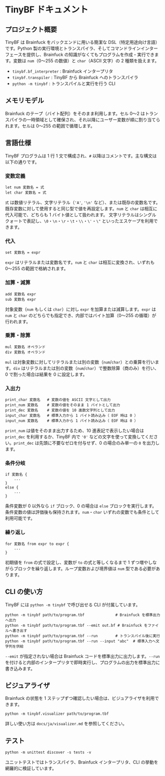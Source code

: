 # TinyBF ドキュメント

## プロジェクト概要
TinyBF は Brainfuck をバックエンドに用いる簡潔な DSL（特定用途向け言語）です。Python 製の実行環境とトランスパイラ、そしてコマンドラインインターフェースを提供し、Brainfuck の知識がなくてもプログラムを作成・実行できます。変数は `num`（0〜255 の数値）と `char`（ASCII 文字）の 2 種類を扱えます。

- `tinybf.bf_interpreter` : Brainfuck インタープリタ
- `tinybf.transpiler` : TinyBF から Brainfuck へのトランスパイラ
- `python -m tinybf` : トランスパイルと実行を行う CLI

## メモリモデル
Brainfuck のテープ（バイト配列）をそのまま利用します。セル 0〜2 はトランスパイラの一時領域として確保され、それ以降にユーザー変数が順に割り当てられます。セルは 0〜255 の範囲で循環します。

## 言語仕様
TinyBF プログラムは 1 行 1 文で構成され、`#` 以降はコメントです。主な構文は以下の通りです。

### 変数定義
```
let num 変数名 = 式
let char 変数名 = 式
```
`式` は数値リテラル、文字リテラル（`'A'`, `'\n'` など）、または既存の変数名です。既存変数に対して使用すると同じ型で値を再設定します。`num` と `char` は相互に代入可能で、どちらも 1 バイト値として扱われます。
文字リテラルはシングルクォートで表記し、`\0`・`\n`・`\r`・`\t`・`\\`・`\'`・`\"` といったエスケープを利用できます。

### 代入
```
set 変数名 = expr
```
`expr` はリテラルまたは変数名です。`num` と `char` は相互に変換され、いずれも 0〜255 の範囲で格納されます。

### 加算・減算
```
add 変数名 expr
sub 変数名 expr
```
対象変数（`num` もしくは `char`）に対し `expr` を加算または減算します。`expr` は `num` と `char` のどちらでも指定でき、内部ではバイト加算（0〜255 の循環）が行われます。

### 乗算・除算
```
mul 変数名 オペランド
div 変数名 オペランド
```
`mul` は対象変数に対してリテラルまたは別の変数（`num`/`char`）との乗算を行います。`div` はリテラルまたは別の変数（`num`/`char`）で整数除算（商のみ）を行い、0 で割った場合は結果を 0 に設定します。

### 入出力
```
print_char 変数名   # 変数の値を ASCII 文字として出力
print_num 変数名    # 変数の値をそのまま 1 バイトとして出力
print_dec 変数名    # 変数の値を 10 進数文字列として出力
input_char 変数名   # 標準入力から 1 バイト読み込み（ EOF 時は 0 ）
input_num 変数名    # 標準入力から 1 バイト読み込み（ EOF 時は 0 ）
```
`print_num` は値をそのまま出力するため、10 進表記で表示したい場合は `print_dec` を利用するか、TinyBF 内で `'0'` などの文字を使って変換してください。`print_dec` は先頭に不要なゼロを付与せず、0 の場合のみ単一の `0` を出力します。

### 条件分岐
```
if 変数名 {
    ...
}
else {
    ...
}
```
条件変数が 0 以外なら `if` ブロック、0 の場合は `else` ブロックを実行します。条件変数の値は評価後も保持されます。`num`・`char` いずれの変数でも条件として利用可能です。

### 繰り返し
```
for 変数名 from expr to expr {
    ...
}
```
初期値を `from` の式で設定し、変数が `to` の式と等しくなるまで 1 ずつ増やしながらブロックを繰り返します。ループ変数および境界値は `num` 型である必要があります。

## CLI の使い方
TinyBF には `python -m tinybf` で呼び出せる CLI が付属しています。

```
python -m tinybf path/to/program.tbf              # Brainfuck を標準出力へ出力
python -m tinybf path/to/program.tbf --emit out.bf # Brainfuck をファイルへ書き出す
python -m tinybf path/to/program.tbf --run        # トランスパイル後に実行
python -m tinybf path/to/program.tbf --run --input "abc"  # 標準入力へ文字列を供給
```

`--emit` が指定されない場合は Brainfuck コードを標準出力に出力します。`--run` を付けると内部のインタープリタで即時実行し、プログラムの出力を標準出力に書き込みます。

## ビジュアライザ
Brainfuck の状態を 1 ステップずつ確認したい場合は、ビジュアライザを利用できます。

```
python -m tinybf.visualizer path/to/program.tbf
```

詳しい使い方は `docs/ja/visualizer.md` を参照してください。

## テスト
```
python -m unittest discover -s tests -v
```
ユニットテストではトランスパイラ、Brainfuck インタープリタ、CLI の挙動を網羅的に検証しています。
